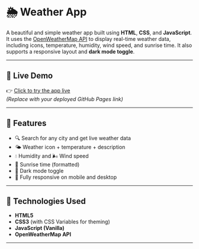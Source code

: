 # 🌦️ Weather App

A beautiful and simple weather app built using **HTML**, **CSS**, and **JavaScript**. It uses the [OpenWeatherMap API](https://openweathermap.org/api) to display real-time weather data, including icons, temperature, humidity, wind speed, and sunrise time. It also supports a responsive layout and **dark mode toggle**.

---

## 🔗 Live Demo

👉 [Click to try the app live](https://Hritik1299.github.io/weather-app/)  
*(Replace with your deployed GitHub Pages link)*

---

## 🚀 Features

- 🔍 Search for any city and get live weather data
- 🌤️ Weather icon + temperature + description
- 💧 Humidity and 🌬️ Wind speed
- 🌅 Sunrise time (formatted)
- 🌙 Dark mode toggle
- 📱 Fully responsive on mobile and desktop

---

## 🧰 Technologies Used

- **HTML5**
- **CSS3** (with CSS Variables for theming)
- **JavaScript (Vanilla)**
- **OpenWeatherMap API**

---
